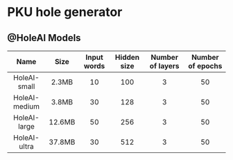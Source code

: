 # PKU hole generator

## @HoleAI Models
|Name|Size|Input words|Hidden size|Number of layers|Number of epochs|
| :------: | :------: | :------: | :------: | :------: | :------: |
|HoleAI-small|2.3MB|10|100|3|50|
|HoleAI-medium|3.8MB|30|128|3|50|
|HoleAI-large|12.6MB|50|256|3|50|
|HoleAI-ultra|37.8MB|30|512|3|50|